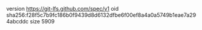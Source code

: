 version https://git-lfs.github.com/spec/v1
oid sha256:f28f5c7b9fc186b0f9439d8d6132dfbe6f00ef8a4a0a5749b1eae7a294abcddc
size 5909
